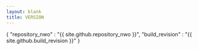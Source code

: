 ```yaml
---
layout: blank
title: VERSION
---
```

{
	"repository_nwo" : "{{ site.github.repository_nwo }}",
	"build_revision" : "{{ site.github.build_revision }}"
}